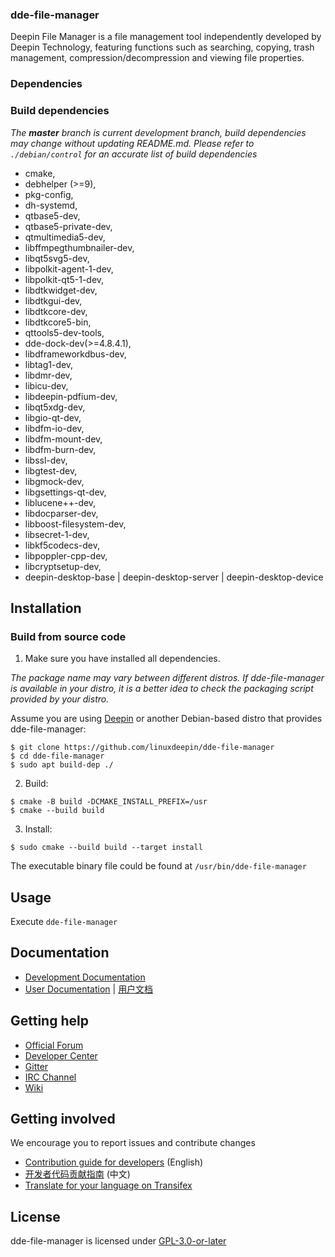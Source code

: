 ### dde-file-manager

Deepin File Manager is a file management tool independently developed by Deepin Technology, featuring functions such as searching, copying, trash management, compression/decompression and viewing file properties.

### Dependencies

### Build dependencies

_The **master** branch is current development branch, build dependencies may change without updating README.md. Please refer to `./debian/control` for an accurate list of build dependencies_

- cmake,
- debhelper (>=9),
- pkg-config,
- dh-systemd,
- qtbase5-dev,
- qtbase5-private-dev,
- qtmultimedia5-dev,
- libffmpegthumbnailer-dev,
- libqt5svg5-dev,
- libpolkit-agent-1-dev, 
- libpolkit-qt5-1-dev,
- libdtkwidget-dev,
- libdtkgui-dev,
- libdtkcore-dev,
- libdtkcore5-bin,
- qttools5-dev-tools,
- dde-dock-dev(>=4.8.4.1),
- libdframeworkdbus-dev,
- libtag1-dev,
- libdmr-dev,
- libicu-dev,
- libdeepin-pdfium-dev,
- libqt5xdg-dev,
- libgio-qt-dev,
- libdfm-io-dev,
- libdfm-mount-dev,
- libdfm-burn-dev,
- libssl-dev,
- libgtest-dev,
- libgmock-dev,
- libgsettings-qt-dev,
- liblucene++-dev,
- libdocparser-dev,
- libboost-filesystem-dev,
- libsecret-1-dev,
- libkf5codecs-dev,
- libpoppler-cpp-dev,
- libcryptsetup-dev,
- deepin-desktop-base | deepin-desktop-server | deepin-desktop-device

## Installation

### Build from source code

1. Make sure you have installed all dependencies.

_The package name may vary between different distros. If dde-file-manager is available in your distro, it is a better idea to check the packaging script provided by your distro._

Assume you are using [Deepin](https://distrowatch.com/table.php?distribution=deepin) or another Debian-based distro that provides dde-file-manager:

``` shell
$ git clone https://github.com/linuxdeepin/dde-file-manager
$ cd dde-file-manager
$ sudo apt build-dep ./
```

2. Build:
```shell
$ cmake -B build -DCMAKE_INSTALL_PREFIX=/usr
$ cmake --build build
```

3. Install:
```shell
$ sudo cmake --build build --target install
```

The executable binary file could be found at `/usr/bin/dde-file-manager`

## Usage

Execute `dde-file-manager`

## Documentation

 - [Development Documentation](https://linuxdeepin.github.io/dde-file-manager/)
 - [User Documentation](https://wiki.deepin.org/wiki/Deepin_File_Manager) | [用户文档](https://wiki.deepin.org/index.php?title=%E6%B7%B1%E5%BA%A6%E6%96%87%E4%BB%B6%E7%AE%A1%E7%90%86%E5%99%A8)

## Getting help

 - [Official Forum](https://bbs.deepin.org/)
 - [Developer Center](https://github.com/linuxdeepin/developer-center)
 - [Gitter](https://gitter.im/orgs/linuxdeepin/rooms)
 - [IRC Channel](https://webchat.freenode.net/?channels=deepin)
 - [Wiki](https://wiki.deepin.org/)

## Getting involved

We encourage you to report issues and contribute changes

 - [Contribution guide for developers](https://github.com/linuxdeepin/developer-center/wiki/Contribution-Guidelines-for-Developers-en) (English)
 - [开发者代码贡献指南](https://github.com/linuxdeepin/developer-center/wiki/Contribution-Guidelines-for-Developers) (中文)
 - [Translate for your language on Transifex](https://www.transifex.com/linuxdeepin/deepin-file-manager/)

## License

dde-file-manager is licensed under [GPL-3.0-or-later](LICENSE)
